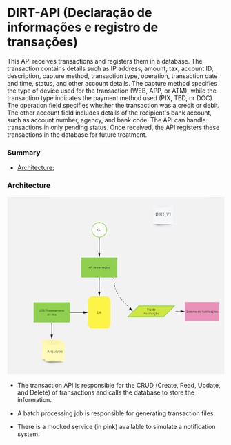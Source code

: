 # DIRT-API (Declaração de informações e registro de transações)

This API receives transactions and registers them in a database. The transaction contains details such as IP address,
amount, tax, account ID, description, capture method, transaction type, operation, transaction date and time, status,
and other account details. The capture method specifies the type of device used for the transaction (WEB, APP, or ATM),
while the transaction type indicates the payment method used (PIX, TED, or DOC). The operation field specifies whether
the transaction was a credit or debit. The other account field includes details of the recipient's bank account,
such as account number, agency, and bank code. The API can handle transactions in only pending status. Once received,
the API registers these transactions in the database for future treatment.

### Summary

- [Architecture](#architecture);

### Architecture

![Architecture](./src/main/resources/images/architecture.png)

- The transaction API is responsible for the CRUD (Create, Read, Update, and Delete) of transactions and calls the
  database to store the information.

- A batch processing job is responsible for generating transaction files.

- There is a mocked service (in pink) available to simulate a notification system.